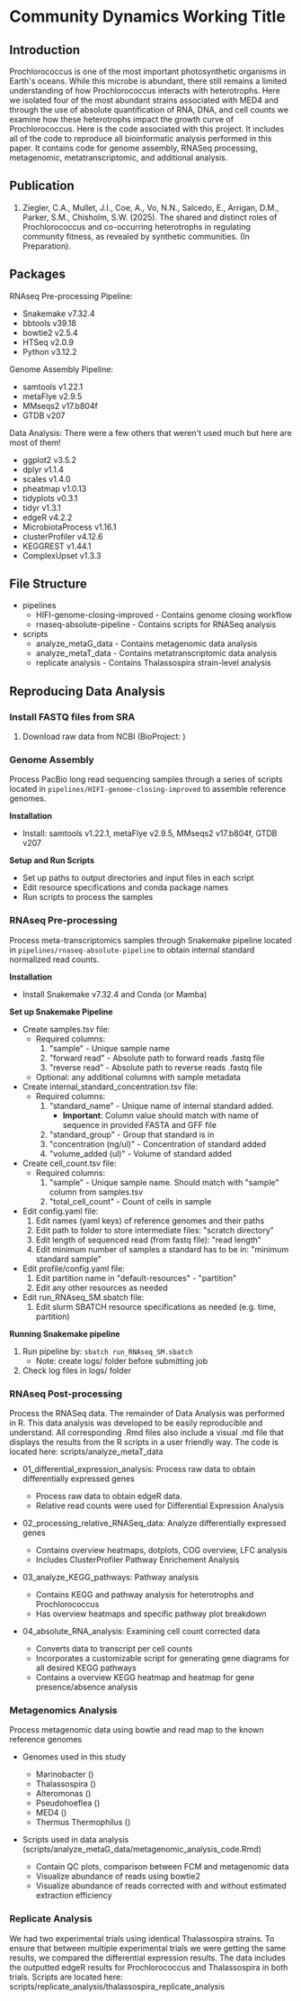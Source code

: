 # Community Dynamics Working Title

## Introduction
Prochlorococcus is one of the most important photosynthetic organisms in Earth's oceans. While this microbe is abundant, there still remains a limited understanding of how Prochlorococcus interacts with heterotrophs. Here we isolated four of the most abundant strains associated with MED4 and through the use of absolute quantification of RNA, DNA, and cell counts we examine how these heterotrophs impact the growth curve of Prochlorococcus. Here is the code associated with this project. It includes all of the code to reproduce all bioinformatic analysis performed in this paper. It contains code for genome assembly, RNASeq processing, metagenomic, metatranscriptomic, and additional analysis.

## Publication
1. Ziegler, C.A., Mullet, J.I., Coe, A., Vo, N.N., Salcedo, E., Arrigan, D.M., Parker, S.M., Chisholm, S.W. (2025). The shared and distinct roles of Prochlorococcus and co-occurring heterotrophs in regulating community fitness, as revealed by synthetic communities. (In Preparation).

## Packages 
RNAseq Pre-processing Pipeline: 
   - Snakemake v7.32.4  
   - bbtools v39.18
   - bowtie2 v2.5.4
   - HTSeq v2.0.9
   - Python v3.12.2

Genome Assembly Pipeline: 
  - samtools v1.22.1
  - metaFlye v2.9.5
  - MMseqs2 v17.b804f
  - GTDB v207

Data Analysis: There were a few others that weren't used much but here are most of them!
   - ggplot2 v3.5.2
   - dplyr v1.1.4
   - scales v1.4.0
   - pheatmap v1.0.13
   - tidyplots v0.3.1
   - tidyr v1.3.1
   - edgeR v4.2.2
   - MicrobiotaProcess v1.16.1
   - clusterProfiler v4.12.6
   - KEGGREST v1.44.1
   - ComplexUpset v1.3.3

## File Structure
   - pipelines
      - HIFI-genome-closing-improved - Contains genome closing workflow
      - rnaseq-absolute-pipeline - Contains scripts for RNASeq analysis
   - scripts
      - analyze_metaG_data - Contains metagenomic data analysis
      - analyze_metaT_data - Contains metatranscriptomic data analysis
      - replicate analysis - Contains Thalassospira strain-level analysis

## Reproducing Data Analysis
### Install FASTQ files from SRA 
1. Download raw data from NCBI (BioProject: )

### Genome Assembly  
Process PacBio long read sequencing samples through a series of scripts located in `pipelines/HIFI-genome-closing-improved` to assemble reference genomes.  

**Installation**  
  - Install: samtools v1.22.1, metaFlye v2.9.5, MMseqs2 v17.b804f, GTDB v207

**Setup and Run Scripts**
  - Set up paths to output directories and input files in each script
  - Edit resource specifications and conda package names 
  - Run scripts to process the samples


### RNAseq Pre-processing
Process meta-transcriptomics samples through Snakemake pipeline located in `pipelines/rnaseq-absolute-pipeline` to obtain internal standard normalized read counts.  

**Installation**  
  - Install Snakemake v7.32.4 and Conda (or Mamba)

**Set up Snakemake Pipeline**  
  - Create samples.tsv file: 
    - Required columns: 
      1. "sample" - Unique sample name 
      2. "forward read" - Absolute path to forward reads .fastq file 
      3. "reverse read" - Absolute path to reverse reads .fastq file
    - Optional: any additional columns with sample metadata 
  - Create internal_standard_concentration.tsv file:
    - Required columns: 
      1. "standard_name" - Unique name of internal standard added. 
          - **Important**: Column value should match with name of sequence in provided FASTA and GFF file
      2. "standard_group" - Group that standard is in 
      3. "concentration (ng/ul)" - Concentration of standard added 
      4. "volume_added (ul)" - Volume of standard added 
  - Create cell_count.tsv file:
    - Required columns: 
      1. "sample" - Unique sample name. Should match with "sample" column from samples.tsv	
      2. "total_cell_count" - Count of cells in sample 
  - Edit config.yaml file:
    1. Edit names (yaml keys) of reference genomes and their paths
    2. Edit path to folder to store intermediate files: "scratch directory"
    3. Edit length of sequenced read (from fastq file): "read length"
    4. Edit minimum number of samples a standard has to be in: "minimum standard sample"
  - Edit profile/config.yaml file:
    1. Edit partition name in "default-resources" - "partition"
    2. Edit any other resources as needed 
  - Edit run_RNAseq_SM.sbatch file: 
    1. Edit slurm SBATCH resource specifications as needed (e.g. time, partition)

**Running Snakemake pipeline**  
  1. Run pipeline by: `sbatch run_RNAseq_SM.sbatch`
      - Note: create logs/ folder before submitting job 
  2. Check log files in logs/ folder 

### RNAseq Post-processing
Process the RNASeq data. The remainder of Data Analysis was performed in R.
This data analysis was developed to be easily reproducible and understand.
All corresponding .Rmd files also include a visual .md file that displays the results from the R scripts in a user friendly way.
The code is located here: scripts/analyze_metaT_data

   - 01_differential_expression_analysis: Process raw data to obtain differentially expressed genes
      - Process raw data to obtain edgeR data.
      - Relative read counts were used for Differential Expression Analysis
        
   - 02_processing_relative_RNASeq_data: Analyze differentially expressed genes
      - Contains overview heatmaps, dotplots, COG overview, LFC analysis
      - Includes ClusterProfiler Pathway Enrichement Analysis
        
   - 03_analyze_KEGG_pathways: Pathway analysis
      - Contains KEGG and pathway analysis for heterotrophs and Prochlorococcus
      - Has overview heatmaps and specific pathway plot breakdown
        
  - 04_absolute_RNA_analysis: Examining cell count corrected data
     - Converts data to transcript per cell counts
     - Incorporates a customizable script for generating gene diagrams for all desired KEGG pathways
     - Contains a overview KEGG heatmap and heatmap for gene presence/absence analysis
       
### Metagenomics Analysis   
Process metagenomic data using bowtie and read map to the known reference genomes  
  - Genomes used in this study
    - Marinobacter ()
    - Thalassospira ()
    - Alteromonas ()
    - Pseudohoeflea ()
    - MED4 () 
    - Thermus Thermophilus ()
      
  - Scripts used in data analysis (scripts/analyze_metaG_data/metagenomic_analysis_code.Rmd)
    - Contain QC plots, comparison between FCM and metagenomic data
    - Visualize abundance of reads using bowtie2
    - Visualize abundance of reads corrected with and without estimated extraction efficiency

### Replicate Analysis   
We had two experimental trials using identical Thalassospira strains. 
To ensure that between multiple experimental trials we were getting the same results, we compared the differential expression results.
The data includes the outputted edgeR results for Prochlorococcus and Thalassospira in both trials.
Scripts are located here: scripts/replicate_analysis/thalassospira_replicate_analysis
